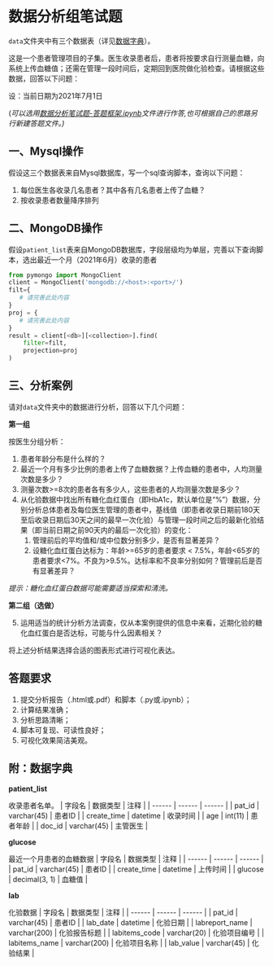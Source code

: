 # 数据分析组笔试题

`data`文件夹中有三个数据表（详见[数据字典](#附数据字典)）。

这是一个患者管理项目的子集。医生收录患者后，患者将按要求自行测量血糖，向系统上传血糖值；还需在管理一段时间后，定期回到医院做化验检查。请根据这些数据，回答以下问题：

设：当前日期为2021年7月1日

(_可以选用[数据分析笔试题-答题框架.ipynb]('https://github.com/DataGroup49/DataTests/blob/main/%E6%95%B0%E6%8D%AE%E5%88%86%E6%9E%90%E7%AC%94%E8%AF%95%E9%A2%98-%E7%AD%94%E9%A2%98%E6%A1%86%E6%9E%B6.ipynb')文件进行作答,也可根据自己的思路另行新建答题文件。)_
## 一、Mysql操作

假设这三个数据表来自Mysql数据库，写一个sql查询脚本，查询以下问题：
1. 每位医生各收录几名患者？其中各有几名患者上传了血糖？
2. 按收录患者数量降序排列

## 二、MongoDB操作

假设`patient_list`表来自MongoDB数据库，字段层级均为单层，完善以下查询脚本，选出最近一个月（2021年6月）收录的患者

``` python
from pymongo import MongoClient
client = MongoClient('mongodb://<host>:<port>/')
filt={
   # 请完善此处内容
}
proj = {
   # 请完善此处内容
}
result = client[<db>][<collection>].find(
    filter=filt,
    projection=proj
)
```


## 三、分析案例

请对`data`文件夹中的数据进行分析，回答以下几个问题：

**第一组**

按医生分组分析：

1. 患者年龄分布是什么样的？
2. 最近一个月有多少比例的患者上传了血糖数据？上传血糖的患者中，人均测量次数是多少？
3. 测量次数>=8次的患者各有多少人，这些患者的人均测量次数是多少？   
4. 从化验数据中找出所有糖化血红蛋白（即HbA1c，默认单位是“%”）数据，分别分析总体患者及每位医生管理的患者中，基线值（即患者收录日期前180天至后收录日期后30天之间的最早一次化验）与管理一段时间之后的最新化验结果（即当前日期之前90天内的最后一次化验）的变化：
   1. 管理前后的平均值和/或中位数分别多少，是否有显著差异？
   2. 设糖化血红蛋白达标为：年龄>=65岁的患者要求 < 7.5%，年龄<65岁的患者要求<7%。不良为>9.5%。达标率和不良率分别如何？管理前后是否有显著差异？

*提示：糖化血红蛋白数据可能需要适当探索和清洗。*

**第二组（选做）**

5. 运用适当的统计分析方法调查，仅从本案例提供的信息中来看，近期化验的糖化血红蛋白是否达标，可能与什么因素相关？

将上述分析结果选择合适的图表形式进行可视化表达。

## 答题要求

1. 提交分析报告（.html或.pdf）和脚本（.py或.ipynb）；
2. 计算结果准确；
3. 分析思路清晰；
4. 脚本可复现、可读性良好；
5. 可视化效果简洁美观。

## 附：数据字典

**patient_list**

收录患者名单。
| 字段名 | 数据类型 | 注释 |
| ------ | ------ | ------ |
| pat_id | varchar(45) | 患者ID |
| create_time | datetime | 收录时间 |
| age | int(11) | 患者年龄 |
| doc_id | varchar(45) | 主管医生 |

**glucose**

最近一个月患者的血糖数据
| 字段名 | 数据类型 | 注释 |
| ------ | ------ | ------ |
| pat_id | varchar(45) | 患者ID |
| create_time | datetime | 上传时间 |
| glucose | decimal(3, 1) | 血糖值 |

**lab**

化验数据
| 字段名 | 数据类型 | 注释 |
| ------ | ------ | ------ |
| pat_id | varchar(45) | 患者ID |
| lab_date | datetime | 化验日期 |
| labreport_name | varchar(200) | 化验报告标题 |
| labitems_code | varchar(20) | 化验项目编号 |
| labitems_name | varchar(200) | 化验项目名称 |
| lab_value | varchar(45) | 化验结果 |

